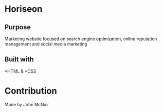 # Horiseon

## Purpose
Marketing website focused on search engine optimization, online reputation management and social media marketing

## Built with
*HTML & *CSS

# Contribution
Made by John McNair
